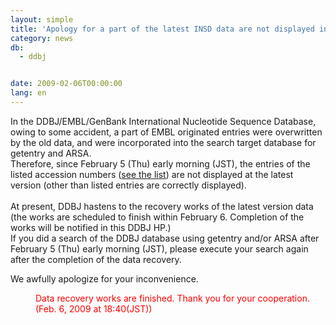 ```yaml
---
layout: simple
title: 'Apology for a part of the latest INSD data are not displayed in getentry and ARSA '
category: news
db:
  - ddbj


date: 2009-02-06T00:00:00
lang: en
---
```


In the DDBJ/EMBL/GenBank International Nucleotide Sequence Database, owing to some accident, a part of EMBL originated entries were overwritten by the old data, and were incorporated into the search target database for getentry and ARSA. <br>Therefore, since February 5 (Thu) early morning (JST), the entries of the listed accession numbers (<a href="2009/acclist090206.txt">see the list</a>) are not displayed at the latest version (other than listed entries are correctly displayed).<br> <br>At present, DDBJ hastens to the recovery works of the latest version data (the works are scheduled to finish within February 6. Completion of the works will be notified in this DDBJ HP.)<br>If you did a search of the DDBJ database using getentry and/or ARSA after February 5 (Thu) early morning (JST), please execute your search again after the completion of the data recovery.

<p>We awfully apologize for your inconvenience.</p>
<dd>
    <font color="#ff0000">Data recovery works are finished. Thank you for your cooperation.(Feb. 6, 2009 at 18:40(JST))</font>
</dd>
